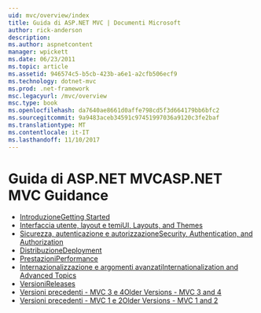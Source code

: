 ```yaml
---
uid: mvc/overview/index
title: Guida di ASP.NET MVC | Documenti Microsoft
author: rick-anderson
description: 
ms.author: aspnetcontent
manager: wpickett
ms.date: 06/23/2011
ms.topic: article
ms.assetid: 946574c5-b5cb-423b-a6e1-a2cfb506ecf9
ms.technology: dotnet-mvc
ms.prod: .net-framework
msc.legacyurl: /mvc/overview
msc.type: book
ms.openlocfilehash: da7640ae8661d0affe798cd5f3d664179bb6bfc2
ms.sourcegitcommit: 9a9483aceb34591c97451997036a9120c3fe2baf
ms.translationtype: MT
ms.contentlocale: it-IT
ms.lasthandoff: 11/10/2017
---
```

<a name="aspnet-mvc-guidance"></a><span data-ttu-id="6c0f4-102">Guida di ASP.NET MVC</span><span class="sxs-lookup"><span data-stu-id="6c0f4-102">ASP.NET MVC Guidance</span></span>
====================
- [<span data-ttu-id="6c0f4-103">Introduzione</span><span class="sxs-lookup"><span data-stu-id="6c0f4-103">Getting Started</span></span>](getting-started/index.md)
- [<span data-ttu-id="6c0f4-104">Interfaccia utente, layout e temi</span><span class="sxs-lookup"><span data-stu-id="6c0f4-104">UI, Layouts, and Themes</span></span>](views/index.md)
- [<span data-ttu-id="6c0f4-105">Sicurezza, autenticazione e autorizzazione</span><span class="sxs-lookup"><span data-stu-id="6c0f4-105">Security, Authentication, and Authorization</span></span>](security/index.md)
- [<span data-ttu-id="6c0f4-106">Distribuzione</span><span class="sxs-lookup"><span data-stu-id="6c0f4-106">Deployment</span></span>](deployment/index.md)
- [<span data-ttu-id="6c0f4-107">Prestazioni</span><span class="sxs-lookup"><span data-stu-id="6c0f4-107">Performance</span></span>](performance/index.md)
- [<span data-ttu-id="6c0f4-108">Internazionalizzazione e argomenti avanzati</span><span class="sxs-lookup"><span data-stu-id="6c0f4-108">Internationalization and Advanced Topics</span></span>](advanced/index.md)
- [<span data-ttu-id="6c0f4-109">Versioni</span><span class="sxs-lookup"><span data-stu-id="6c0f4-109">Releases</span></span>](releases/index.md)
- [<span data-ttu-id="6c0f4-110">Versioni precedenti - MVC 3 e 4</span><span class="sxs-lookup"><span data-stu-id="6c0f4-110">Older Versions - MVC 3 and 4</span></span>](older-versions/index.md)
- [<span data-ttu-id="6c0f4-111">Versioni precedenti - MVC 1 e 2</span><span class="sxs-lookup"><span data-stu-id="6c0f4-111">Older Versions - MVC 1 and 2</span></span>](older-versions-1/index.md)
